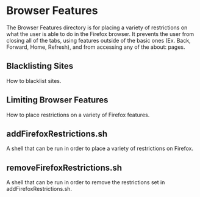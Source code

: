 # Browser Features

The Browser Features directory is for placing a variety of restrictions on what
the user is able to do in the Firefox browser.  It prevents the user from closing
all of the tabs, using features outside of the basic ones (Ex. Back, Forward, Home,
Refresh), and from accessing any of the about: pages.

## Blacklisting Sites
How to blacklist sites.

## Limiting Browser Features
How to place restrictions on a variety of Firefox features.

## addFirefoxRestrictions.sh
A shell that can be run in order to place a variety of restrictions on Firefox.

## removeFirefoxRestrictions.sh
A shell that can be run in order to remove the restrictions set in addFirefoxRestrictions.sh.
